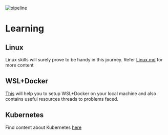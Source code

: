 ![pipeline](https://i.ibb.co/F7bPRqT/containers.jpg)
# Learning

## Linux
Linux skills will surely prove to be handy in this journey. Refer [Linux.md](https://github.com/ritu01rt/Learning/blob/main/Linux.md) for more content

## WSL+Docker
[This](https://github.com/ritu01rt/Learning/blob/main/WSL%2BDocker.md) will help you to setup WSL+Docker on your local machine and also contains useful resources threads to problems faced.

## Kubernetes
Find content about Kubernetes [here](https://github.com/ritu01rt/Learning/blob/main/Kubernetes.md)

